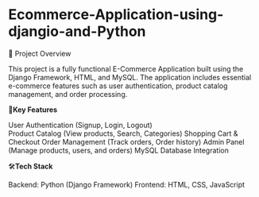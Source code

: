 # **Ecommerce-Application-using-djangio-and-Python**
📌 Project Overview  

This project is a fully functional E-Commerce Application built using the Django Framework, HTML, and MySQL. The application includes essential e-commerce features such as user authentication, product catalog management, and order processing.

🔑**Key Features**  

User Authentication (Signup, Login, Logout) <br>
Product Catalog (View products, Search, Categories)
Shopping Cart & Checkout
Order Management (Track orders, Order history)
Admin Panel (Manage products, users, and orders)
MySQL Database Integration

🛠️**Tech Stack**  

Backend: Python (Django Framework)
Frontend: HTML, CSS, JavaScript

